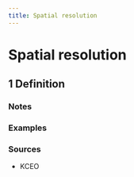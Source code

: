 ```yaml
---
title: Spatial resolution
---
```


# Spatial resolution



## 1 Definition



### Notes 

### Examples 

### Sources
- KCEO
